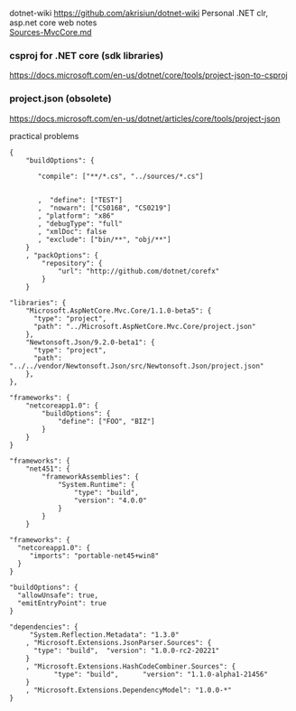 dotnet-wiki <https://github.com/akrisiun/dotnet-wiki>
Personal .NET clr, asp.net core web notes  
[Sources-MvcCore.md](Sources-MvcCore.md)

### csproj for .NET core (sdk libraries)
<https://docs.microsoft.com/en-us/dotnet/core/tools/project-json-to-csproj>

### project.json (obsolete)
<https://docs.microsoft.com/en-us/dotnet/articles/core/tools/project-json>

practical problems
```
{
    "buildOptions": {
    
       "compile": ["**/*.cs", "../sources/*.cs"]

    
       ,  "define": ["TEST"]
       ,  "nowarn": ["CS0168", "CS0219"]
       , "platform": "x86"
       , "debugType": "full"
       , "xmlDoc": false
       , "exclude": ["bin/**", "obj/**"]
    }
    , "packOptions": {
        "repository": {
            "url": "http://github.com/dotnet/corefx"
        }
    }

"libraries": {
    "Microsoft.AspNetCore.Mvc.Core/1.1.0-beta5": {
      "type": "project",
      "path": "../Microsoft.AspNetCore.Mvc.Core/project.json"
    },
    "Newtonsoft.Json/9.2.0-beta1": {
      "type": "project",
      "path": "../../vendor/Newtonsoft.Json/src/Newtonsoft.Json/project.json"
    },
},

"frameworks": {
    "netcoreapp1.0": {
        "buildOptions": {
            "define": ["FOO", "BIZ"]
        }
    }
}

"frameworks": {
    "net451": {
        "frameworkAssemblies": {
            "System.Runtime": {
                "type": "build",
                "version": "4.0.0"
            }
        }
    }
    
"frameworks": {
  "netcoreapp1.0": {
     "imports": "portable-net45+win8"
  }
}     

"buildOptions": {
  "allowUnsafe": true,
  "emitEntryPoint": true
}

"dependencies": {
     "System.Reflection.Metadata": "1.3.0"
    , "Microsoft.Extensions.JsonParser.Sources": {
      "type": "build",  "version": "1.0.0-rc2-20221"
    }
    , "Microsoft.Extensions.HashCodeCombiner.Sources": {
           "type": "build",      "version": "1.1.0-alpha1-21456"
    }
    , "Microsoft.Extensions.DependencyModel": "1.0.0-*"
}

```

